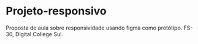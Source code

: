 # Projeto-responsivo
Proposta de aula sobre responsividade usando figma como protótipo. FS-30, Digital College Sul.

